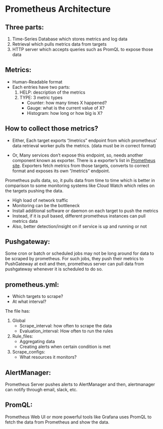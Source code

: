 # Prometheus Architecture

## Three parts:
1. Time-Series Database which stores metrics and log data
2. Retrieval which pulls metrics data from targets
3. HTTP server which accepts queries such as PromQL to expose those data

## Metrics:
* Human-Readable format
* Each entries have two parts:
    1. HELP: description of the metrics
    2. TYPE: 3 metric types
        * Counter: how many times X happened?
        * Gauge: what is the current value of X?
        * Histogram: how long or how big is X?

## How to collect those metrics?

* Either, Each target exports “/metrics” endpoint from which prometheus’ data retrieval worker pulls the metrics. (data must be in correct format)

* Or, Many services don’t expose this endpoint, so, needs another component known as exporter.
There is a exporter’s list in [Prometheus site](https://prometheus.io/docs/instrumenting/exporters/).
Exporters fetch metrics from those targets, converts to correct format and exposes its own “/metrics” endpoint.

Prometheus pulls data, so, it pulls data from time to time which is better in comparison to some monitoring systems like Cloud Watch which relies on the targets pushing the data.
* High load of network traffic
* Monitoring can be the bottleneck
* Install additional software or daemon on each target to push the metrics
* Instead, if it is pull based, different prometheus instances can pull metrics data
* Also, better detection/insight on if service is up and running or not

## Pushgateway:
Some cron or batch or scheduled jobs may not be long around for data to be scraped by prometheus. For such jobs, they push their metrics to PushGateway at exit and then, prometheus server can pull data from pushgateway whenever it is scheduled to do so.

## prometheus.yml:
* Which targets to scrape?
* At what interval?

The file has:
1. Global
    * Scrape_interval: how often to scrape the data
    * Evaluation_interval: How often to run the rules
2. Rule_files:
    * Aggregating data
    * Creating alerts when certain condition is met
3. Scrape_configs:
    * What resources it monitors?

## AlertManager:
Prometheus Server pushes alerts to AlertManager and then, alertmanager can notify through email, slack, etc.

## PromQL:
Prometheus Web UI or more powerful tools like Grafana uses PromQL to fetch the data from Prometheus and show the data.
